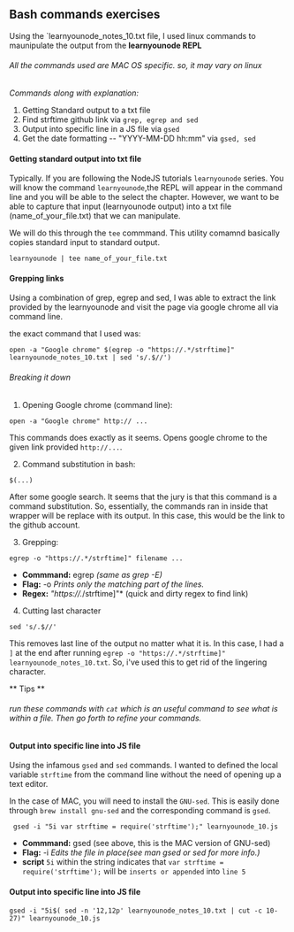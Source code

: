 ## Bash commands exercises 

Using the `learnyounode_notes_10.txt file, I used linux commands to maunipulate the output from the **learnyounode REPL**

###### All the commands used are MAC OS specific. so, it may vary on linux 


*Commands along with explanation:*

1. Getting Standard output to a txt file
2. Find strftime github link via `grep, egrep and sed` 
3. Output into specific line in a JS file via `gsed` 
4. Get the date formatting  -- "YYYY-MM-DD hh:mm" via `gsed, sed`

#### Getting standard output into txt file

Typically. If you are following the NodeJS tutorials `learnyounode` series. You will know the command `learnyounode`,the REPL will appear in the command line and you will be able to the select the chapter. However, we want to be able to capture that input (learnyounode output) into a txt file (name_of_your_file.txt) that we can manipulate. 

We will do this through the `tee` commmand. This utility comamnd basically copies standard input to standard output.

``` 
learnyounode | tee name_of_your_file.txt 
```

#### Grepping links

Using a combination of grep, egrep and sed, I was able to extract the link provided by the learnyounode and visit the page via google chrome all via command line. 

the exact command that I used was: 
```
open -a "Google chrome" $(egrep -o "https://.*/strftime]" learnyounode_notes_10.txt | sed 's/.$//')
```

###### Breaking it down


1. Opening Google chrome (command line):
```
open -a "Google chrome" http:// ...
```

This commands does exactly as it seems. Opens google chrome to the given link provided `http://...`. 


2. Command substitution in bash:

```
$(...)
```

After some google search. It seems that the jury is that this command is a command substitution. 
So, essentially, the commands ran in inside that wrapper will be replace with its output. In this case, this would be the link to the github account. 

3. Grepping:
```
egrep -o "https://.*/strftime]" filename ...
```

* **Commmand:** egrep  *(same as grep -E)*
* **Flag:** -o *Prints only the matching part of the lines.*
* **Regex:** *"https://.*/strftime]"* (quick and dirty regex to find link)

4. Cutting last character

```
sed 's/.$//'
```

This removes last line of the output no matter what it is. In this case, I had a `]` at the end after running 
`egrep -o "https://.*/strftime]" learnyounode_notes_10.txt`. So, i've used this to get rid of the lingering character. 

** Tips **

###### run these commands with `cat` which is an useful command to see what is within a file. Then go forth to refine your commands. 


#### Output into specific line into JS file

Using the infamous `gsed` and `sed` commands. I wanted to defined the local variable `strftime` from the command line without the need of opening up a text editor. 

In the case of MAC, you will need to install the `GNU-sed`. This is easily done through `brew install gnu-sed` 
and the corresponding command is `gsed`. 

```
 gsed -i "5i var strftime = require('strftime');" learnyounode_10.js
```

* **Commmand:** gsed (see above, this is the MAC version of GNU-sed)
* **Flag:** -i *Edits the file in place(see man gsed or sed for more info.)*
* **script** `5i` within the string indicates that `var strftime = require('strftime');` will be `inserts or appended` into `line 5`


#### Output into specific line into JS file
```
gsed -i "5i$( sed -n '12,12p' learnyounode_notes_10.txt | cut -c 10-27)" learnyounode_10.js
```

